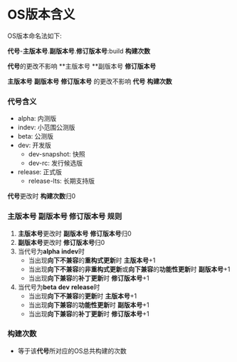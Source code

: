 # OS版本含义

OS版本命名法如下:

**代号**-**主版本号**.**副版本号**.**修订版本号**:build **构建次数**

**代号**的更改不影响 **主版本号 **副版本号 **修订版本号**

**主版本号** **副版本号** **修订版本号** 的更改不影响 **代号** **构建次数**

### 代号含义

* alpha: 内测版
* indev: 小范围公测版
* beta: 公测版
* dev: 开发版
    * dev-snapshot: 快照 
    * dev-rc: 发行候选版
* release: 正式版
    * release-lts: 长期支持版

**代号**更改时 **构建次数**归0

### 主版本号 副版本号 修订版本号 规则

1. **主版本号**更改时 **副版本号** **修订版本号**归0
2. **副版本号**更改时 **修订版本号**归0
3. 当代号为**alpha** **indev**时
    * 当出现**向下不兼容**的**重构式更新**时 **主版本号**+1
    * 当出现**向下不兼容**的**非重构式更新**或**向下兼容**的**功能性更新**时 **副版本号**+1
    * 当出现**向下兼容**的**补丁更新**时  **修订版本号**+1
4. 当代号为**beta** **dev** **release**时
    * 当出现**向下不兼容**的**更新**时 **主版本号**+1
    * 当出现**向下兼容**的**功能性更新**时 **副版本号**+1
    * 当出现**向下兼容**的**补丁更新**时  **修订版本号**+1

### 构建次数

* 等于该**代号**所对应的OS总共构建的次数